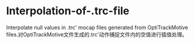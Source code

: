 # Interpolation-of-.trc-file
Interpolate null values in .trc' mocap files generated from OptiTrackMotive files.对OptiTrackMotive文件生成的.trc'动作捕捉文件内的空值进行插值处理。
